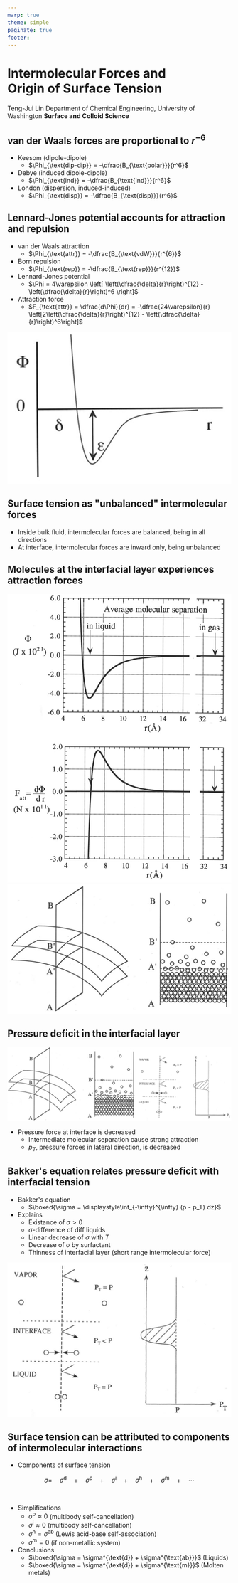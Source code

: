 ```yaml
---
marp: true
theme: simple
paginate: true
footer:
---
```


<!-- headingDivider: 2 -->

# Intermolecular Forces and <br/> Origin of Surface Tension
<!-- _class: cover -->
Teng-Jui Lin
Department of Chemical Engineering, University of Washington
**Surface and Colloid Science**

## van der Waals forces are proportional to $r^{-6}$

- Keesom (dipole-dipole)
  - $\Phi_{\text{dip-dip}} = -\dfrac{B_{\text{polar}}}{r^6}$
- Debye (induced dipole-dipole)
  - $\Phi_{\text{ind}} = -\dfrac{B_{\text{ind}}}{r^6}$
- London (dispersion, induced-induced)
  - $\Phi_{\text{disp}} = -\dfrac{B_{\text{disp}}}{r^6}$

## Lennard-Jones potential accounts for attraction and repulsion
<!-- _class: twocol -->
- van der Waals attraction
  - $\Phi_{\text{attr}} = -\dfrac{B_{\text{vdW}}}{r^{6}}$
- Born repulsion
  - $\Phi_{\text{rep}} = -\dfrac{B_{\text{rep}}}{r^{12}}$
- Lennard-Jones potential
  - $\Phi = 4\varepsilon \left[ \left(\dfrac{\delta}{r}\right)^{12} - \left(\dfrac{\delta}{r}\right)^6 \right]$
- Attraction force
  - $F_{\text{attr}} = \dfrac{d\Phi}{dr} = -\dfrac{24\varepsilon}{r} \left[2\left(\dfrac{\delta}{r}\right)^{12} - \left(\dfrac{\delta}{r}\right)^6\right]$

![width:550px](lennard-jones-potential.png)

## Surface tension as "unbalanced" intermolecular forces

- Inside bulk fluid, intermolecular forces are balanced, being in all directions
- At interface, intermolecular forces are inward only, being unbalanced

## Molecules at the interfacial layer experiences attraction forces

![height:550px](pair-interaction-curves.png)![width:650px](molecular-interpretation-1.png)

## Pressure deficit in the interfacial layer

![width:1150px center](molecular-interpretation.png)

- Pressure force at interface is decreased
  - Intermediate molecular separation cause strong attraction
  - $p_T$, pressure forces in lateral direction, is decreased

## Bakker's equation relates pressure deficit with interfacial tension
<!-- _class: twocol -->
- Bakker's equation
  - $\boxed{\sigma = \displaystyle\int_{-\infty}^{\infty} (p - p_T) dz}$
- Explains
  - Existance of $\sigma > 0$
  - $\sigma$-difference of diff liquids
  - Linear decrease of $\sigma$ with $T$
  - Decrease of $\sigma$ by surfactant
  - Thinness of interfacial layer (short range intermolecular force)

![width:600px](molecular-interpretation-2.png)

## Surface tension can be attributed to components of intermolecular interactions

- Components of surface tension

$$
\sigma = \quad \sigma^{\text{d}} \quad + \quad \sigma^{\text{p}} \quad + \quad \sigma^{\text{i}} \quad + \quad \sigma^{\text{h}} \quad + \quad \sigma^{\text{m}} \quad + \quad \cdots
$$

<br/>

- Simplifications
  - $\sigma^{\text{p}} \approx 0$ (multibody self-cancellation)
  - $\sigma^{\text{i}} \approx 0$ (multibody self-cancellation)
  - $\sigma^{\text{h}} = \sigma^{\text{ab}}$ (Lewis acid-base self-association)
  - $\sigma^{\text{m}} = 0$ (if non-metallic system)
- Conclusions
  - $\boxed{\sigma = \sigma^{\text{d}} + \sigma^{\text{ab}}}$ (Liquids)
  - $\boxed{\sigma = \sigma^{\text{d}} + \sigma^{\text{m}}}$ (Molten metals)
